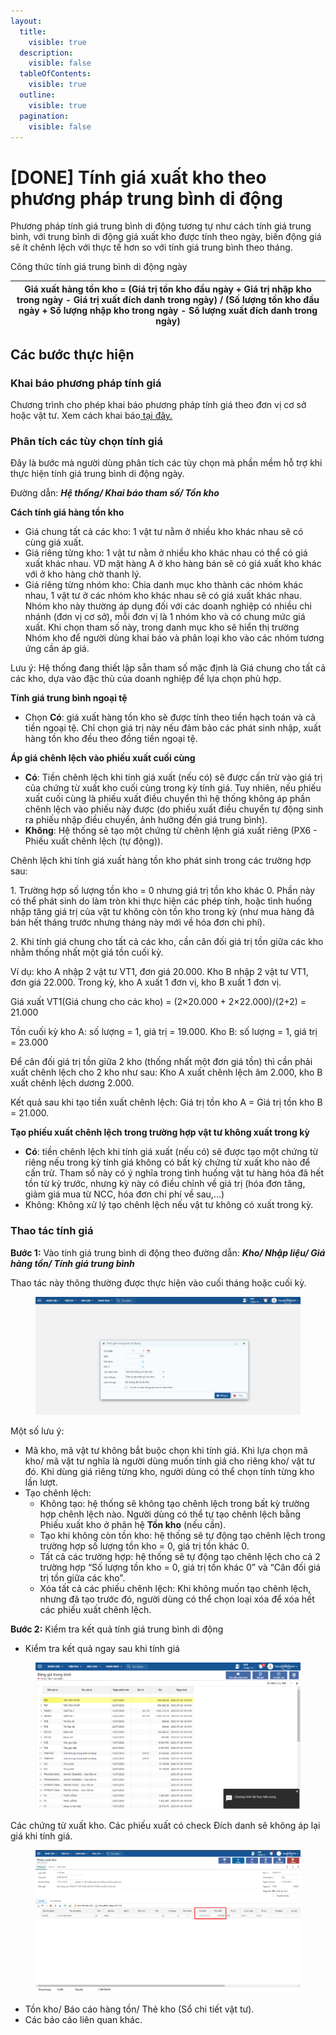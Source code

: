 ```yaml
---
layout:
  title:
    visible: true
  description:
    visible: false
  tableOfContents:
    visible: true
  outline:
    visible: true
  pagination:
    visible: false
---
```


# \[DONE] Tính giá xuất kho theo phương pháp trung bình di động

Phương pháp tính giá trung bình di động tương tự như cách tính giá trung bình, với trung bình di động giá xuất kho được tính theo ngày, biến động giá sẽ ít chênh lệch với thực tế hơn so với tính giá trung bình theo tháng.

Công thức tính giá trung bình di động ngày

| Giá xuất hàng tồn kho = (Giá trị tồn kho đầu ngày + Giá trị nhập kho trong ngày - Giá trị xuất đích danh trong ngày) / (Số lượng tồn kho đầu ngày + Số lượng nhập kho trong ngày - Số lượng xuất đích danh trong ngày) |
| ---------------------------------------------------------------------------------------------------------------------------------------------------------------------------------------------------------------------- |

## Các bước thực hiện

### Khai báo phương pháp tính giá&#x20;

Chương trình cho phép khai báo phương pháp tính giá theo đơn vị cơ sở hoặc vật tư. Xem cách khai báo[ tại đây.](done-khai-bao-phuong-phap-tinh-gia.md)

### Phân tích các tùy chọn tính giá

Đây là bước mà người dùng phân tích các tùy chọn mà phần mềm hỗ trợ khi thực hiện tính giá trung bình di động ngày.

Đường dẫn: _**Hệ thống/ Khai báo tham số/ Tồn kho**_

**Cách tính giá hàng tồn kho**

* Giá chung tất cả các kho: 1 vật tư nằm ở nhiều kho khác nhau sẽ có cùng giá xuất.
* Giá riêng từng kho: 1 vật tư nằm ở nhiều kho khác nhau có thể có giá xuất khác nhau. VD mặt hàng A ở kho hàng bán sẽ có giá xuất kho khác với ở kho hàng chờ thanh lý.
* Giá riêng từng nhóm kho: Chia danh mục kho thành các nhóm khác nhau, 1 vật tư ở các nhóm kho khác nhau sẽ có giá xuất khác nhau. Nhóm kho này thường áp dụng đối với các doanh nghiệp có nhiều chi nhánh (đơn vị cơ sở), mỗi đơn vị là 1 nhóm kho và có chung mức giá xuất. Khi chọn tham số này, trong danh mục kho sẽ hiển thị trường Nhóm kho để người dùng khai báo và phân loại kho vào các nhóm tương ứng cần áp giá.

Lưu ý: Hệ thống đang thiết lập sẵn tham số mặc định là Giá chung cho tất cả các kho, dựa vào đặc thù của doanh nghiệp để lựa chọn phù hợp.

**Tính giá trung bình ngoại tệ**

* Chọn **Có**: giá xuất hàng tồn kho sẽ được tính theo tiền hạch toán và cả tiền ngoại tệ. Chỉ chọn giá trị này nếu đảm bảo các phát sinh nhập, xuất hàng tồn kho đều theo đồng tiền ngoại tệ.

**Áp giá chênh lệch vào phiếu xuất cuối cùng**

* **Có**: Tiền chênh lệch khi tính giá xuất (nếu có) sẽ được cấn trừ vào giá trị của chứng từ xuất kho cuối cùng trong kỳ tính giá. Tuy nhiên, nếu phiếu xuất cuối cùng là phiếu xuất điều chuyển thì hệ thống không áp phần chênh lệch vào phiếu này được (do phiếu xuất điều chuyển tự động sinh ra phiếu nhập điều chuyển, ảnh hưởng đến giá trung bình).
* **Không**: Hệ thống sẽ tạo một chứng từ chênh lệnh giá xuất riêng (PX6 - Phiếu xuất chênh lệch (tự động)).&#x20;

Chênh lệch khi tính giá xuất hàng tồn kho phát sinh trong các trường hợp sau:

1\. Trường hợp số lượng tồn kho = 0 nhưng giá trị tồn kho khác 0. Phần này có thể phát sinh do làm tròn khi thực hiện các phép tính, hoặc tình huống nhập tăng giá trị của vật tư không còn tồn kho trong kỳ (như mua hàng đã bán hết tháng trước nhưng tháng này mới về hóa đơn chi phí).

2\. Khi tính giá chung cho tất cả các kho, cần cân đối giá trị tồn giữa các kho nhằm thống nhất một giá tồn cuối kỳ.

Ví dụ: kho A nhập 2 vật tư VT1, đơn giá 20.000. Kho B nhập 2 vật tư VT1, đơn giá 22.000. Trong kỳ, kho A xuất 1 đơn vị, kho B xuất 1 đơn vị.

Giá xuất VT1(Giá chung cho các kho) = (2×20.000 + 2×22.000)/(2+2) = 21.000

Tồn cuối kỳ kho A: số lượng = 1, giá trị = 19.000. Kho B: số lượng = 1, giá trị = 23.000

Để cân đối giá trị tồn giữa 2 kho (thống nhất một đơn giá tồn) thì cần phải xuất chênh lệch cho 2 kho như sau: Kho A xuất chênh lệch âm 2.000, kho B xuất chênh lệch dương 2.000.

Kết quả sau khi tạo tiền xuất chênh lệch: Giá trị tồn kho A = Giá trị tồn kho B = 21.000.

**Tạo phiếu xuất chênh lệch trong trường hợp vật tư không xuất trong kỳ**

* **Có**: tiền chênh lệch khi tính giá xuất (nếu có) sẽ được tạo một chứng từ riêng nếu trong kỳ tính giá không có bất kỳ chứng từ xuất kho nào để cấn trừ. Tham số này có ý nghĩa trong tình huống vật tư hàng hóa đã hết tồn từ kỳ trước, nhưng kỳ này có điều chỉnh về giá trị (hóa đơn tăng, giảm giá mua từ NCC, hóa đơn chi phí về sau,...)
* Không: Không xử lý tạo chênh lệch nếu vật tư không có xuất trong kỳ.

### Thao tác tính giá

**Bước 1:** Vào tính giá trung bình di động theo đường dẫn: _**Kho/ Nhập liệu/ Giá hàng tồn/ Tính giá trung bình**_

Thao tác này thông thường được thực hiện vào cuối tháng hoặc cuối kỳ.&#x20;

<figure><img src="../../.gitbook/assets/Giá trung bình di động.png" alt=""><figcaption></figcaption></figure>

Một số lưu ý:

* Mã kho, mã vật tư không bắt buộc chọn khi tính giá. Khi lựa chọn mã kho/ mã vật tư nghĩa là người dùng muốn tính giá cho riêng kho/ vật tư đó. Khi dùng giá riêng từng kho, người dùng có thể chọn tính từng kho lần lượt.&#x20;
* Tạo chênh lệch:
  * Không tạo: hệ thống sẽ không tạo chênh lệch trong bất kỳ trường hợp chênh lệch nào. Người dùng có thể tự tạo chênh lệch bằng Phiếu xuất kho ở phân hệ **Tồn kho** (nếu cần).
  * Tạo khi không còn tồn kho: hệ thống sẽ tự động tạo chênh lệch trong trường hợp số lượng tồn kho = 0, giá trị tồn khác 0.
  * Tất cả các trường hợp: hệ thống sẽ tự động tạo chênh lệch cho cả 2 trường hợp “Số lượng tồn kho = 0, giá trị tồn khác 0” và “Cân đối giá trị tồn giữa các kho”.
  * Xóa tất cả các phiếu chênh lệch: Khi không muốn tạo chênh lệch, nhưng đã tạo trước đó, người dùng có thể chọn loại xóa để xóa hết các phiếu xuất chênh lệch.

**Bước 2:** Kiểm tra kết quả tính giá trung bình di động&#x20;

* Kiểm tra kết quả ngay sau khi tính giá

<figure><img src="../../.gitbook/assets/Trung bình di động.png" alt=""><figcaption></figcaption></figure>

Các chứng từ xuất kho. Các phiếu xuất có check Đích danh sẽ không áp lại giá khi tính giá.

<figure><img src="../../.gitbook/assets/tính giá tb 02.webp" alt=""><figcaption></figcaption></figure>

* Tồn kho/ Báo cáo hàng tồn/ Thẻ kho (Sổ chi tiết vật tư).
* Các báo cáo liên quan khác.
